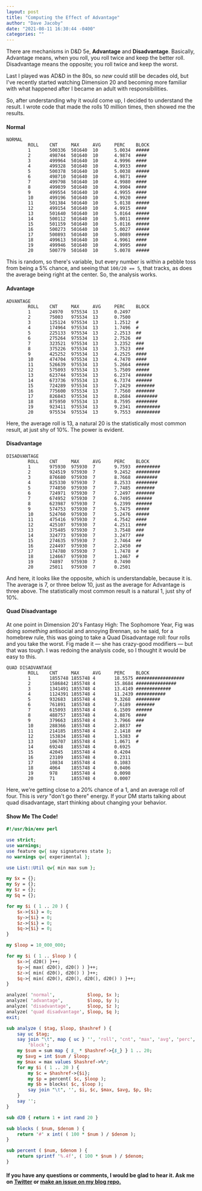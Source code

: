```yaml
---
layout: post
title: "Computing the Effect of Advantage"
author: "Dave Jacoby"
date: "2021-08-11 16:30:44 -0400"
categories: ""
---
```


There are mechanisms in D&D 5e, **Advantage** and **Disadvantage**. Basically, Advantage means, when you roll, you roll twice and keep the better roll. Disadvantage means the opposite; you roll twice and keep the worst.

Last I played was AD&D in the 80s, so _new_ could still be decades old, but I've recently started watching Dimension 20 and becoming more familiar with what happened after I became an adult with responsibilities.

So, after understanding why it would come up, I decided to understand the result. I wrote code that made the rolls 10 million times, then showed me the results.

#### Normal

```text
NORMAL
        ROLL    CNT     MAX     AVG     PERC    BLOCK
        1       500336  501640  10      5.0034  #####
        2       498744  501640  10      4.9874  ####
        3       499964  501640  10      4.9996  ####
        4       499328  501640  10      4.9933  ####
        5       500378  501640  10      5.0038  #####
        6       498710  501640  10      4.9871  ####
        7       499798  501640  10      4.9980  ####
        8       499039  501640  10      4.9904  ####
        9       499554  501640  10      4.9955  ####
        10      499196  501640  10      4.9920  ####
        11      501384  501640  10      5.0138  #####
        12      499154  501640  10      4.9915  ####
        13      501640  501640  10      5.0164  #####
        14      500112  501640  10      5.0011  #####
        15      501159  501640  10      5.0116  #####
        16      500273  501640  10      5.0027  #####
        17      500893  501640  10      5.0089  #####
        18      499613  501640  10      4.9961  ####
        19      499946  501640  10      4.9995  ####
        20      500779  501640  10      5.0078  #####
```

This is random, so there's variable, but every number is within a pebble toss from being a 5% chance, and seeing that `100/20 == 5`, that tracks, as does the average being right at the center. So, the analysis works.

#### Advantage

```text
ADVANTAGE
        ROLL    CNT     MAX     AVG     PERC    BLOCK
        1       24970   975534  13      0.2497
        2       75003   975534  13      0.7500
        3       125124  975534  13      1.2512  #
        4       174964  975534  13      1.7496  #
        5       225133  975534  13      2.2513  ##
        6       275264  975534  13      2.7526  ##
        7       323521  975534  13      3.2352  ###
        8       375226  975534  13      3.7523  ###
        9       425252  975534  13      4.2525  ####
        10      474704  975534  13      4.7470  ####
        11      526639  975534  13      5.2664  #####
        12      575093  975534  13      5.7509  #####
        13      623744  975534  13      6.2374  ######
        14      673736  975534  13      6.7374  ######
        15      724289  975534  13      7.2429  #######
        16      775600  975534  13      7.7560  #######
        17      826843  975534  13      8.2684  ########
        18      875950  975534  13      8.7595  ########
        19      923411  975534  13      9.2341  #########
        20      975534  975534  13      9.7553  #########
```

Here, the average roll is 13, a natural 20 is the statistically most common result, at just shy of 10%. The power is evident.

#### Disadvantage

```text
DISADVANTAGE
        ROLL    CNT     MAX     AVG     PERC    BLOCK
        1       975930  975930  7       9.7593  #########
        2       924519  975930  7       9.2452  #########
        3       876680  975930  7       8.7668  ########
        4       825330  975930  7       8.2533  ########
        5       774850  975930  7       7.7485  #######
        6       724971  975930  7       7.2497  #######
        7       674952  975930  7       6.7495  ######
        8       623987  975930  7       6.2399  ######
        9       574753  975930  7       5.7475  #####
        10      524760  975930  7       5.2476  #####
        11      475416  975930  7       4.7542  ####
        12      425107  975930  7       4.2511  ####
        13      375485  975930  7       3.7548  ###
        14      324773  975930  7       3.2477  ###
        15      274635  975930  7       2.7464  ##
        16      224497  975930  7       2.2450  ##
        17      174780  975930  7       1.7478  #
        18      124667  975930  7       1.2467  #
        19      74897   975930  7       0.7490
        20      25011   975930  7       0.2501
```

And here, it looks like the opposite, which is understandable, because it is. The average is 7, or three below 10, just as the average for Advantage is three above. The statistically most common result is a natural 1, just shy of 10%.

#### Quad Disadvantage

At one point in Dimension 20's Fantasy High: The Sophomore Year, Fig was doing _something_ antisocial and annoying Brennan, so he said, for a homebrew rule, this was going to take a Quad Disadvantage roll: four rolls and you take the worst. Fig made it — she has crazy-good modifiers — but that was tough. I was redoing the analysis code, so I thought it would be easy to this.

```text
QUAD DISADVANTAGE
        ROLL    CNT     MAX     AVG     PERC    BLOCK
        1       1855748 1855748 4       18.5575 ##################
        2       1586842 1855748 4       15.8684 ###############
        3       1341491 1855748 4       13.4149 #############
        4       1124391 1855748 4       11.2439 ###########
        5       932683  1855748 4       9.3268  #########
        6       761891  1855748 4       7.6189  #######
        7       615093  1855748 4       6.1509  ######
        8       488757  1855748 4       4.8876  ####
        9       379663  1855748 4       3.7966  ###
        10      288366  1855748 4       2.8837  ##
        11      214185  1855748 4       2.1418  ##
        12      153834  1855748 4       1.5383  #
        13      106707  1855748 4       1.0671  #
        14      69248   1855748 4       0.6925
        15      42045   1855748 4       0.4204
        16      23109   1855748 4       0.2311
        17      10834   1855748 4       0.1083
        18      4064    1855748 4       0.0406
        19      978     1855748 4       0.0098
        20      71      1855748 4       0.0007
```

Here, we're getting close to a 20% chance of a 1, and an average roll of four. This is _very_ "don't go there" energy. If your DM starts talking about quad disadvantage, start thinking about changing your behavior.

#### Show Me The Code!

```perl
#!/usr/bin/env perl

use strict;
use warnings;
use feature qw{ say signatures state };
no warnings qw{ experimental };

use List::Util qw{ min max sum };

my $x = {};
my $y = {};
my $z = {};
my $q = {};

for my $i ( 1 .. 20 ) {
    $x->{$i} = 0;
    $y->{$i} = 0;
    $z->{$i} = 0;
    $q->{$i} = 0;
}

my $loop = 10_000_000;

for my $i ( 1 .. $loop ) {
    $x->{ d20() }++;
    $y->{ max( d20(), d20() ) }++;
    $z->{ min( d20(), d20() ) }++;
    $q->{ min( d20(), d20(), d20(), d20() ) }++;
}

analyze( 'normal',            $loop, $x );
analyze( 'advantage',         $loop, $y );
analyze( 'disadvantage',      $loop, $z );
analyze( 'quad disadvantage', $loop, $q );
exit;

sub analyze ( $tag, $loop, $hashref ) {
    say uc $tag;
    say join "\t", map { uc } '', 'roll', 'cnt', 'max', 'avg', 'perc',
        'block';
    my $sum = sum map { $_ * $hashref->{$_} } 1 .. 20;
    my $avg = int $sum / $loop;
    my $max = max values $hashref->%*;
    for my $i ( 1 .. 20 ) {
        my $c = $hashref->{$i};
        my $p = percent( $c, $loop );
        my $b = blocks( $c, $loop );
        say join "\t", '', $i, $c, $max, $avg, $p, $b;
    }
    say '';
}

sub d20 { return 1 + int rand 20 }

sub blocks ( $num, $denom ) {
    return '#' x int( ( 100 * $num ) / $denom );
}

sub percent ( $num, $denom ) {
    return sprintf '%.4f', ( 100 * $num ) / $denom;
}
```

#### If you have any questions or comments, I would be glad to hear it. Ask me on [Twitter](https://twitter.com/jacobydave) or [make an issue on my blog repo.](https://github.com/jacoby/jacoby.github.io)
